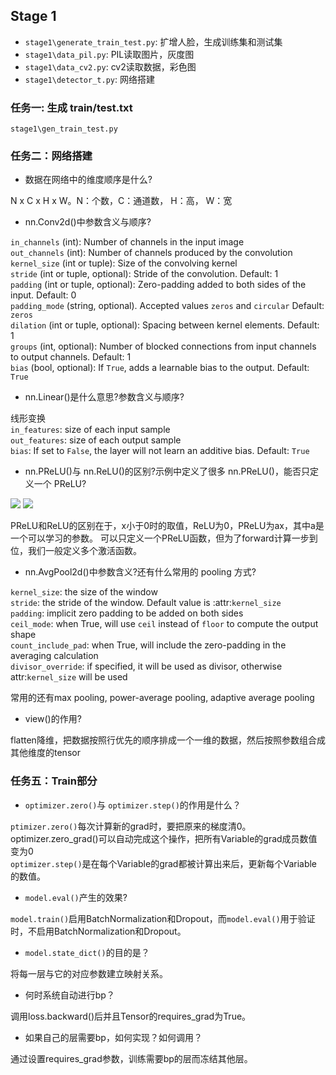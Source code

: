 
## Stage 1

* `stage1\generate_train_test.py`: 扩增人脸，生成训练集和测试集
* `stage1\data_pil.py`: PIL读取图片，灰度图
* `stage1\data_cv2.py`: cv2读取数据，彩色图
* `stage1\detector_t.py`: 网络搭建

### 任务一: 生成 train/test.txt

`stage1\gen_train_test.py`

### 任务二：网络搭建

* 数据在网络中的维度顺序是什么?

N x C x H x W。N：个数，C：通道数， H：高， W：宽

* nn.Conv2d()中参数含义与顺序?

`in_channels` (int): Number of channels in the input image <br>
`out_channels` (int): Number of channels produced by the convolution <br>
`kernel_size` (int or tuple): Size of the convolving kernel <br>
`stride` (int or tuple, optional): Stride of the convolution. Default: 1 <br>
`padding` (int or tuple, optional): Zero-padding added to both sides of the input. Default: 0 <br>
`padding_mode` (string, optional). Accepted values `zeros` and `circular` Default: `zeros`<br>
`dilation` (int or tuple, optional): Spacing between kernel elements. Default: 1<br>
`groups` (int, optional): Number of blocked connections from input channels to output channels. Default: 1<br>
`bias` (bool, optional): If ``True``, adds a learnable bias to the output. Default: ``True``<br>

* nn.Linear()是什么意思?参数含义与顺序?

线形变换<br>
`in_features`: size of each input sample<br>
`out_features`: size of each output sample<br>
`bias`: If set to ``False``, the layer will not learn an additive bias. Default: ``True``<br>

* nn.PReLU()与 nn.ReLU()的区别?示例中定义了很多 nn.PReLU()，能否只定义一个
PReLU?

<img src="https://render.githubusercontent.com/render/math?math=\text{ReLU}(x)= \max(0, x)">
<img src="https://render.githubusercontent.com/render/math?math=%5Ctext%7BPReLU%7D(x)%20%3D%20%5Cmax(0%2Cx)%20%20%2B%20%20a%20*%20%5Cmin(0%2Cx)">

PReLU和ReLU的区别在于，x小于0时的取值，ReLU为0，PReLU为ax，其中a是一个可以学习的参数。
可以只定义一个PReLU函数，但为了forward计算一步到位，我们一般定义多个激活函数。

* nn.AvgPool2d()中参数含义?还有什么常用的 pooling 方式?

`kernel_size`: the size of the window
<br>`stride`: the stride of the window. Default value is :attr:`kernel_size`
<br>`padding`: implicit zero padding to be added on both sides
<br>`ceil_mode`: when True, will use `ceil` instead of `floor` to compute the output shape
<br>`count_include_pad`: when True, will include the zero-padding in the averaging calculation
<br>`divisor_override`: if specified, it will be used as divisor, otherwise attr:`kernel_size` will be used

常用的还有max pooling, power-average pooling, adaptive average pooling

* view()的作用?

flatten降维，把数据按照行优先的顺序排成一个一维的数据，然后按照参数组合成其他维度的tensor


### 任务五：Train部分

* `optimizer.zero()`与 `optimizer.step()`的作用是什么？<br>

`ptimizer.zero()`每次计算新的grad时，要把原来的梯度清0。optimizer.zero_grad()可以自动完成这个操作，把所有Variable的grad成员数值变为0<br>
`optimizer.step()`是在每个Variable的grad都被计算出来后，更新每个Variable的数值。<br>

* `model.eval()`产生的效果?<br>

`model.train()`启用BatchNormalization和Dropout，而`model.eval()`用于验证时，不启用BatchNormalization和Dropout。<br>

* `model.state_dict()`的目的是？<br>

将每一层与它的对应参数建立映射关系。<br>

* 何时系统自动进行bp？<br>

调用loss.backward()后并且Tensor的requires_grad为True。<br>

* 如果自己的层需要bp，如何实现？如何调用？<br>

通过设置requires_grad参数，训练需要bp的层而冻结其他层。<br>